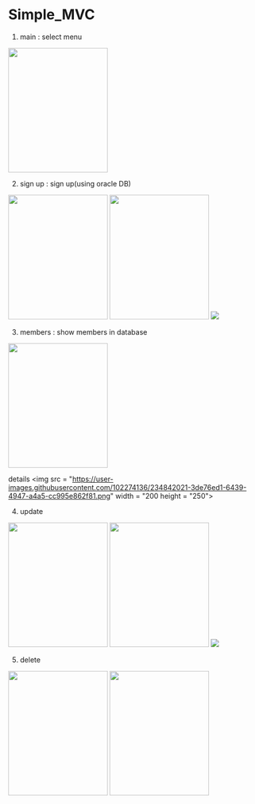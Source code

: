 # Simple_MVC

1. main : select menu

<img src = "https://user-images.githubusercontent.com/102274136/234840733-10310e43-eb43-4ad5-8c6d-ccbc2ca36ff7.png" width = "200" height  = "250">

2. sign up : sign up(using oracle DB)

<img src = "https://user-images.githubusercontent.com/102274136/234840914-b43ffd01-b09a-49bf-ae60-942d39aa012d.png" width = "200" height = "250">
<img src = "https://user-images.githubusercontent.com/102274136/234841498-185cb97b-74fd-4d5f-a33c-c9e4cf191878.png" width = "200" height = "250">
<img src = "https://user-images.githubusercontent.com/102274136/234841674-a1bd80bc-b568-4178-8496-0c947307c41b.png">


3. members : show members in database

<img src = "https://user-images.githubusercontent.com/102274136/234841898-87e06f83-ab89-4574-b4e4-db83c7a1d899.png" width = "200" height = "250">

  details
  <img src = "https://user-images.githubusercontent.com/102274136/234842021-3de76ed1-6439-4947-a4a5-cc995e862f81.png" width = "200 height = "250">
  
4. update

<img src = "https://user-images.githubusercontent.com/102274136/234842205-2a2d03b0-0ccc-4c66-9664-230f2b3fb2b2.png" width = "200" height = "250">
<img src = "https://user-images.githubusercontent.com/102274136/234842602-c70648d5-e2bf-415b-9d33-7f7e3675ab76.png" width = "200" height = "250">

<img src = "https://user-images.githubusercontent.com/102274136/234842660-637f74c6-2f46-448c-83a7-039a54b4a663.png">

5. delete

<img src = "https://user-images.githubusercontent.com/102274136/234842827-2701422e-b591-4d5d-a9bb-487367cf6fca.png" width = "200" height = "250">
<img src = "https://user-images.githubusercontent.com/102274136/234842956-c6f76604-33b4-4f1d-80a8-9a6b7cfaa6e2.png" width = "200" height = "250">
